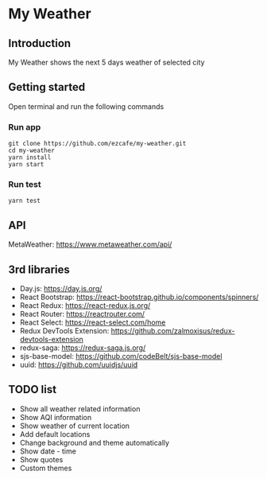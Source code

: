 # My Weather

## Introduction

My Weather shows the next 5 days weather of selected city

## Getting started

Open terminal and run the following commands

### Run app

```
git clone https://github.com/ezcafe/my-weather.git
cd my-weather
yarn install
yarn start
```

### Run test

`yarn test`

## API

MetaWeather: https://www.metaweather.com/api/

## 3rd libraries

-   Day.js: https://day.js.org/
-   React Bootstrap: https://react-bootstrap.github.io/components/spinners/
-   React Redux: https://react-redux.js.org/
-   React Router: https://reactrouter.com/
-   React Select: https://react-select.com/home
-   Redux DevTools Extension: https://github.com/zalmoxisus/redux-devtools-extension
-   redux-saga: https://redux-saga.js.org/
-   sjs-base-model: https://github.com/codeBelt/sjs-base-model
-   uuid: https://github.com/uuidjs/uuid

## TODO list

-   Show all weather related information
-   Show AQI information
-   Show weather of current location
-   Add default locations
-   Change background and theme automatically
-   Show date - time
-   Show quotes
-   Custom themes

